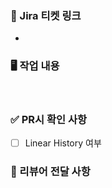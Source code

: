 ### 💠 Jira 티켓 링크
- []()
  <br>

### 🖥️ 작업 내용
<br>

### ✅ PR시 확인 사항
- [ ] Linear History 여부
  <br>

### 📢 리뷰어 전달 사항
